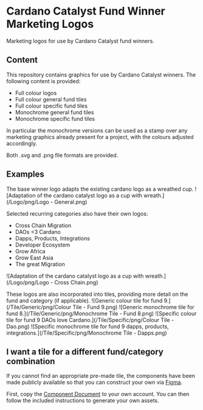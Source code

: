 # Cardano Catalyst Fund Winner Marketing Logos
Marketing logos for use by Cardano Catalyst fund winners.

## Content
This repository contains graphics for use by Cardano Catalyst winners.
The following content is provided:
- Full colour logos
- Full colour general fund tiles
- Full colour specific fund tiles
- Monochrome general fund tiles
- Monochrome specific fund tiles

In particular the monochrome versions can be used as a stamp over any marketing 
graphics already present for a project, with the colours adjusted accordingly.

Both .svg and .png file formats are provided.

## Examples
The base winner logo adapts the existing cardano logo as a wreathed cup.
![Adaptation of the cardano catalyst logo as a cup with wreath.](/Logo/png/Logo - General.png)

Selected recurring categories also have their own logos:
- Cross Chain Migration
- DAOs <3 Cardano
- Dapps, Products, Integrations
- Developer Ecosystem
- Grow Africa
- Grow East Asia
- The great Migration

![Adaptation of the cardano catalyst logo as a cup with wreath.](/Logo/png/Logo - Cross Chain.png)

These logos are also incorporated into tiles, providing more detail on the fund and category (if applicable).
![Generic colour tile for fund 9.](/Tile/Generic/png/Colour Tile - Fund 9.png)
![Generic monochrome tile for fund 8.](/Tile/Generic/png/Monochrome Tile - Fund 8.png)
![Specific colour tile for fund 9 DAOs love Cardano.](/Tile/Specific/png/Colour Tile - Dao.png)
![Specific monochrome tile for fund 9 dapps, products, integrations.](/Tile/Specific/png/Monochrome Tile - Dapps.png)


## I want a tile for a different fund/category combination
If you cannot find an appropriate pre-made tile, the components have been made
publicly available so that you can construct your own via [Figma](https://www.figma.com/).

First, copy the [Component Document](https://www.figma.com/community/file/1199446016155538673)
to your own account. You can then follow the included instructions to generate your own assets.

